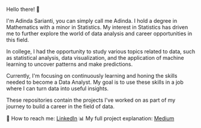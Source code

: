 Hello there! 👋

I'm Adinda Sarianti, you can simply call me Adinda. I hold a degree in Mathematics with a minor in Statistics. My interest in Statistics has driven me to further explore the world of data analysis and career opportunities in this field.

In college, I had the opportunity to study various topics related to data, such as statistical analysis, data visualization, and the application of machine learning to uncover patterns and make predictions.

Currently, I'm focusing on continuously learning and honing the skills needed to become a Data Analyst. My goal is to use these skills in a job where I can turn data into useful insights.

These repositories contain the projects I've worked on as part of my journey to build a career in the field of data.

👀 How to reach me: [LinkedIn](https://www.linkedin.com/in/adindasarianti/)
📊 My full project explanation: [Medium](https://medium.com/@adindasarianti)


<!---
adindasarianti/adindasarianti is a ✨ special ✨ repository because its `README.md` (this file) appears on your GitHub profile.
You can click the Preview link to take a look at your changes.
--->
